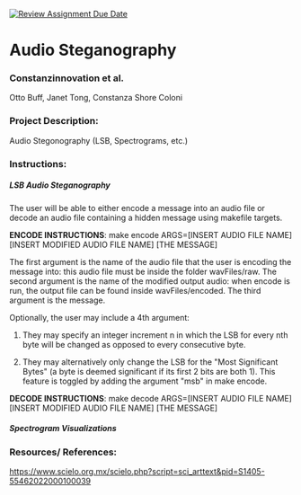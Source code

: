 [![Review Assignment Due Date](https://classroom.github.com/assets/deadline-readme-button-22041afd0340ce965d47ae6ef1cefeee28c7c493a6346c4f15d667ab976d596c.svg)](https://classroom.github.com/a/am3xLbu5)
# Audio Steganography
 
### Constanzinnovation et al. 

Otto Buff, Janet Tong, Constanza Shore Coloni
       
### Project Description:

Audio Stegonography (LSB, Spectrograms, etc.)

### Instructions:

##### LSB Audio Steganography 

The user will be able to either encode a message into an audio file or decode an audio file containing a hidden message using makefile targets. 

**ENCODE INSTRUCTIONS**: make encode ARGS=[INSERT AUDIO FILE NAME] [INSERT MODIFIED AUDIO FILE NAME] [THE MESSAGE] 

The first argument is the name of the audio file that the user is encoding the message into: this audio file must be inside the folder wavFiles/raw. The second argument is the name of the modified output audio: when encode is run, the output file can be found inside wavFiles/encoded. The third argument is the message. 

Optionally, the user may include a 4th argument: 
1) They may specify an integer increment n in which the LSB for every nth byte will be changed as opposed to every consecutive byte. 

2) They may alternatively only change the LSB for the "Most Significant Bytes" (a byte is deemed  significant if its first 2 bits are both 1). This feature is toggled by adding the argument "msb" in make encode. 


**DECODE INSTRUCTIONS**: make decode ARGS=[INSERT AUDIO FILE NAME] [INSERT MODIFIED AUDIO FILE NAME] [THE MESSAGE] 



##### Spectrogram Visualizations


### Resources/ References:
https://www.scielo.org.mx/scielo.php?script=sci_arttext&pid=S1405-55462022000100039 

